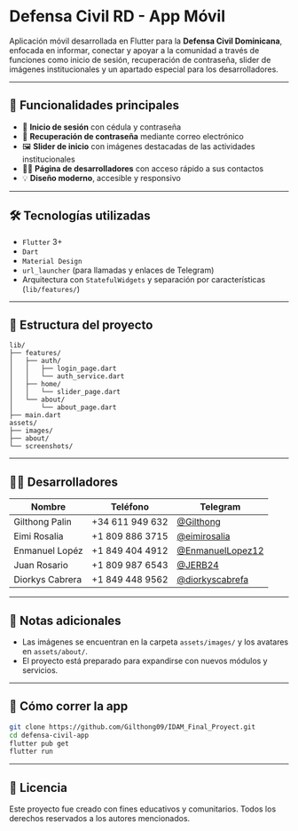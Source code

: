 # Defensa Civil RD - App Móvil

Aplicación móvil desarrollada en Flutter para la **Defensa Civil Dominicana**, enfocada en informar, conectar y apoyar a la comunidad a través de funciones como inicio de sesión, recuperación de contraseña, slider de imágenes institucionales y un apartado especial para los desarrolladores.

---

## 📲 Funcionalidades principales

- 🔐 **Inicio de sesión** con cédula y contraseña
- 🔄 **Recuperación de contraseña** mediante correo electrónico
- 🖼️ **Slider de inicio** con imágenes destacadas de las actividades institucionales
- 👨‍💻 **Página de desarrolladores** con acceso rápido a sus contactos
- 💡 **Diseño moderno**, accesible y responsivo

---

## 🛠️ Tecnologías utilizadas

- `Flutter` 3+
- `Dart`
- `Material Design`
- `url_launcher` (para llamadas y enlaces de Telegram)
- Arquitectura con `StatefulWidgets` y separación por características (`lib/features/`)

---

## 📁 Estructura del proyecto

```
lib/
├── features/
│   ├── auth/
│   │   ├── login_page.dart
│   │   └── auth_service.dart
│   ├── home/
│   │   └── slider_page.dart
│   └── about/
│       └── about_page.dart
├── main.dart
assets/
├── images/
├── about/
└── screenshots/
```

---

## 👨‍💻 Desarrolladores

| Nombre              | Teléfono       | Telegram                                |
|---------------------|----------------|------------------------------------------|
| Gilthong Palin       | +34 611 949 632| [@Gilthong](https://t.me/Gilthong)       |
| Eimi Rosalia         | +1 809 886 3715| [@eimirosalia](https://t.me/eimirosalia) |
| Enmanuel Lopéz       | +1 849 404 4912| [@EnmanuelLopez12](https://t.me/EnmanuelLopez12) |
| Juan Rosario         | +1 809 987 6543| [@JERB24](https://t.me/JERB24)           |
| Diorkys Cabrera      | +1 849 448 9562| [@diorkyscabrefa](https://t.me/diorkyscabrefa) |

---

## 📌 Notas adicionales

- Las imágenes se encuentran en la carpeta `assets/images/` y los avatares en `assets/about/`.
- El proyecto está preparado para expandirse con nuevos módulos y servicios.

---

## 🚀 Cómo correr la app

```bash
git clone https://github.com/Gilthong09/IDAM_Final_Proyect.git
cd defensa-civil-app
flutter pub get
flutter run
```

---

## 📄 Licencia

Este proyecto fue creado con fines educativos y comunitarios. Todos los derechos reservados a los autores mencionados.
